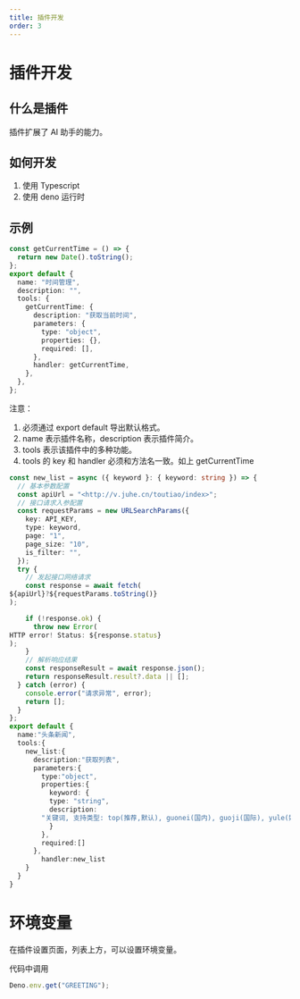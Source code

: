 ```yaml
---
title: 插件开发
order: 3
---
```


# 插件开发

## 什么是插件

插件扩展了 AI 助手的能力。

## 如何开发

1. 使用 Typescript
2. 使用 deno 运行时

## 示例

```ts
const getCurrentTime = () => {
  return new Date().toString();
};
export default {
  name: "时间管理",
  description: "",
  tools: {
    getCurrentTime: {
      description: "获取当前时间",
      parameters: {
        type: "object",
        properties: {},
        required: [],
      },
      handler: getCurrentTime,
    },
  },
};
```

注意：

1. 必须通过 export default 导出默认格式。
2. name 表示插件名称，description 表示插件简介。
3. tools 表示该插件中的多种功能。
4. tools 的 key 和 handler 必须和方法名一致。如上 getCurrentTime

```ts
const new_list = async ({ keyword }: { keyword: string }) => {
  // 基本参数配置
  const apiUrl = "<http://v.juhe.cn/toutiao/index>";
  // 接口请求入参配置
  const requestParams = new URLSearchParams({
    key: API_KEY,
    type: keyword,
    page: "1",
    page_size: "10",
    is_filter: "",
  });
  try {
    // 发起接口网络请求
    const response = await fetch(
${apiUrl}?${requestParams.toString()}
);

    if (!response.ok) {
      throw new Error(
HTTP error! Status: ${response.status}
);
    }
    // 解析响应结果
    const responseResult = await response.json();
    return responseResult.result?.data || [];
  } catch (error) {
    console.error("请求异常", error);
    return [];
  }
};
export default {
  name:"头条新闻",
  tools:{
    new_list:{
      description:"获取列表",
      parameters:{
        type:"object",
        properties:{
          keyword: {
          type: "string",
          description:
        "关键词, 支持类型: top(推荐,默认), guonei(国内), guoji(国际), yule(娱乐), tiyu(体育), junshi(军事), keji(科技), caijing(财经), youxi(游戏), qiche(汽车), jiankang(健康)",
          }
        },
        required:[]
      },
        handler:new_list
    }
  }
}
```

# 环境变量

在插件设置页面，列表上方，可以设置环境变量。

代码中调用

```ts
Deno.env.get("GREETING");
```
